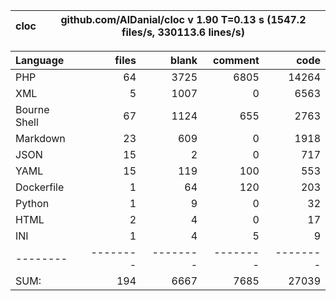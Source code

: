 
cloc|github.com/AlDanial/cloc v 1.90  T=0.13 s (1547.2 files/s, 330113.6 lines/s)
--- | ---

Language|files|blank|comment|code
:-------|-------:|-------:|-------:|-------:
PHP|64|3725|6805|14264
XML|5|1007|0|6563
Bourne Shell|67|1124|655|2763
Markdown|23|609|0|1918
JSON|15|2|0|717
YAML|15|119|100|553
Dockerfile|1|64|120|203
Python|1|9|0|32
HTML|2|4|0|17
INI|1|4|5|9
--------|--------|--------|--------|--------
SUM:|194|6667|7685|27039
